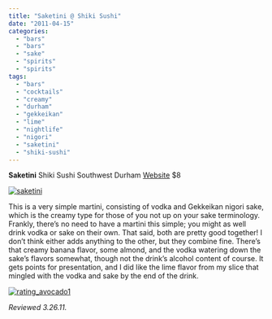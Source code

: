 ```yaml
---
title: "Saketini @ Shiki Sushi"
date: "2011-04-15"
categories: 
  - "bars"
  - "bars"
  - "sake"
  - "spirits"
  - "spirits"
tags: 
  - "bars"
  - "cocktails"
  - "creamy"
  - "durham"
  - "gekkeikan"
  - "lime"
  - "nightlife"
  - "nigori"
  - "saketini"
  - "shiki-sushi"
---
```


**Saketini** Shiki Sushi Southwest Durham [Website](http://www.shikisushionline.com/) $8

[![](http://s3.amazonaws.com/thegourmez-wpmedia/2011/04/saketini.jpg "saketini")](http://s3.amazonaws.com/thegourmez-wpmedia/2011/04/saketini.jpg)

This is a very simple martini, consisting of vodka and Gekkeikan nigori sake, which is the creamy type for those of you not up on your sake terminology. Frankly, there’s no need to have a martini this simple; you might as well drink vodka or sake on their own. That said, both are pretty good together! I don’t think either adds anything to the other, but they combine fine. There’s that creamy banana flavor, some almond, and the vodka watering down the sake’s flavors somewhat, though not the drink’s alcohol content of course. It gets points for presentation, and I did like the lime flavor from my slice that mingled with the vodka and sake by the end of the drink.

[![](http://s3.amazonaws.com/thegourmez-wpmedia/2009/02/rating_avocado1.gif "rating_avocado1")](http://s3.amazonaws.com/thegourmez-wpmedia/2009/02/rating_avocado1.gif)

_Reviewed 3.26.11._
